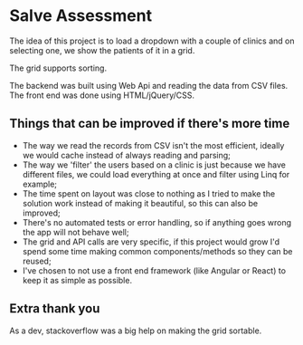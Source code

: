 # Salve Assessment
The idea of this project is to load a dropdown with a couple of clinics and on selecting one, we show the patients of it in a grid.

The grid supports sorting.

The backend was built using Web Api and reading the data from CSV files.
The front end was done using HTML/jQuery/CSS.

## Things that can be improved if there's more time
* The way we read the records from CSV isn't the most efficient, ideally we would cache instead of always reading and parsing;
* The way we 'filter' the users based on a clinic is just because we have different files, we could load everything at once and filter using Linq for example;
* The time spent on layout was close to nothing as I tried to make the solution work instead of making it beautiful, so this can also be improved;
* There's no automated tests or error handling, so if anything goes wrong the app will not behave well;
* The grid and API calls are very specific, if this project would grow I'd spend some time making common components/methods so they can be reused;
* I've chosen to not use a front end framework (like Angular or React) to keep it as simple as possible.

## Extra thank you
As a dev, stackoverflow was a big help on making the grid sortable.
